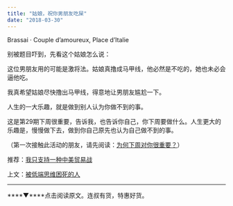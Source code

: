 ```yaml
---
title: "姑娘，祝你男朋友吃屎"
date: "2018-03-30"
---
```


Brassai · Couple d’amoureux, Place d’Italie

别被题目吓到，先看这个姑娘怎么说：

这位男朋友用的可能是激将法。姑娘真撸成马甲线，他必然是不吃的，她也未必会逼他吃。

我真希望姑娘尽快撸出马甲线，得意地让男朋友尴尬一下。

人生的一大乐趣，就是做到别人认为你做不到的事。

这是第29期下周很重要，告诉我，也告诉你自己，你下周要做什么。人生更大的乐趣是，慢慢做下去，做到你自己原先也认为自己做不到的事。

（第一次接触此活动的朋友，请先阅读：[为何下周对你很重要？](http://mp.weixin.qq.com/s?__biz=MjM5NDU0Mjk2MQ==&mid=2651623372&idx=1&sn=0a27ce920b04dc61f7bc27535cc59c02&chksm=bd7e0bd28a0982c4659ee1bec241d50bcdbb6403dba56ad79902a1b00fc1b160e7acd02584f2&scene=21#wechat_redirect)）

推荐：[我只支持一种中美贸易战](http://mp.weixin.qq.com/s?__biz=MjM5NDU0Mjk2MQ==&mid=2651626408&idx=1&sn=62ea33362d937fe02c7cac4ba8798197&chksm=bd7e1fb68a0996a0a72ef98c3e0322975fb6a7532e0ce3eec7f64cf5ad35941ecad574bb836e&scene=21#wechat_redirect)

上文：[被低端思维困死的人](http://mp.weixin.qq.com/s?__biz=MjM5NDU0Mjk2MQ==&mid=2651626531&idx=1&sn=21525e7def2ed288cd46b87cabd1d97b&chksm=bd7e183d8a09912b1c8379eb4757ccda021ec6724cc58229cb05aecf93ba8ad8e3d682a9c583&scene=21#wechat_redirect)

* * *

****▼****点击阅读原文。连叔有货，特惠好货。
